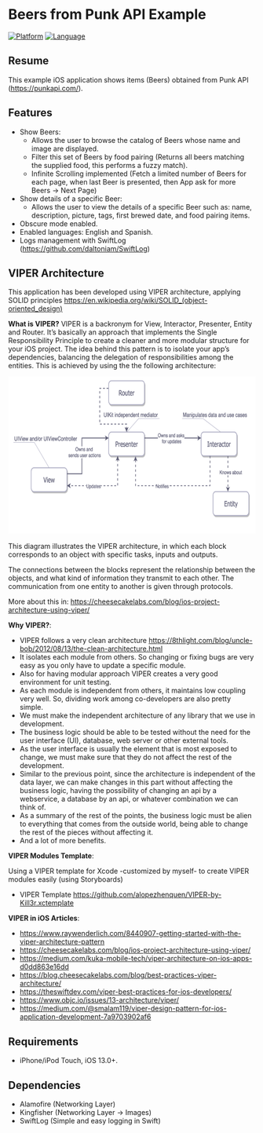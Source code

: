 Beers from Punk API Example
========================

[![Platform](http://img.shields.io/badge/platform-ios-blue.svg?style=flat
)](https://developer.apple.com/iphone/index.action)
[![Language](http://img.shields.io/badge/language-swift-brightgreen.svg?style=flat
)](https://developer.apple.com/swift)

## Resume
This example iOS application shows items (Beers) obtained from Punk API (https://punkapi.com/).

## Features

- Show Beers:
    - Allows the user to browse the catalog of Beers whose name and image are displayed.
    - Filter this set of Beers by food pairing (Returns all beers matching the supplied food, this performs a fuzzy match).
    - Infinite Scrolling implemented (Fetch a limited number of Beers for each page, when last Beer is presented, then App ask for more Beers -> Next Page)
- Show details of a specific Beer:
    - Allows the user to view the details of a specific Beer such as: name, description, picture, tags, first brewed date, and food pairing items.
- Obscure mode enabled.
- Enabled languages: English and Spanish.
- Logs management with SwiftLog (https://github.com/daltoniam/SwiftLog)
 

## VIPER Architecture

This application has been developed using VIPER architecture, applying SOLID principles https://en.wikipedia.org/wiki/SOLID_(object-oriented_design)


**What is VIPER?**
VIPER is a backronym for View, Interactor, Presenter, Entity and Router. It’s basically an approach that implements the Single Responsibility Principle to create a cleaner and more modular structure for your iOS project. The idea behind this pattern is to isolate your app’s dependencies, balancing the delegation of responsibilities among the entities. This is achieved by using the the following architecture:

<img src="VIPER-MODULES.png" height="320" />

This diagram illustrates the VIPER architecture, in which each block corresponds to an object with specific tasks, inputs and outputs.

The connections between the blocks represent the relationship between the objects, and what kind of information they transmit to each other. The communication from one entity to another is given through protocols.

More about this in: https://cheesecakelabs.com/blog/ios-project-architecture-using-viper/

**Why VIPER?**:

- VIPER follows a very clean architecture https://8thlight.com/blog/uncle-bob/2012/08/13/the-clean-architecture.html
- It isolates each module from others. So changing or fixing bugs are very easy as you only have to update a specific module.
- Also for having modular approach VIPER creates a very good environment for unit testing.
- As each module is independent from others, it maintains low coupling very well. So, dividing work among co-developers are also pretty simple.
- We must make the independent architecture of any library that we use in development.
- The business logic should be able to be tested without the need for the user interface (UI), database, web server or other external tools.
- As the user interface is usually the element that is most exposed to change, we must make sure that they do not affect the rest of the development.
- Similar to the previous point, since the architecture is independent of the data layer, we can make changes in this part without affecting the business logic, having the possibility of changing an api by a webservice, a database by an api, or whatever combination we can think of.
- As a summary of the rest of the points, the business logic must be alien to everything that comes from the outside world, being able to change the rest of the pieces without affecting it.
- And a lot of more benefits.

**VIPER Modules Template**:

Using a VIPER template for Xcode -customized by myself- to create VIPER modules easily (using Storyboards)
- VIPER Template https://github.com/alopezhenquen/VIPER-by-Kill3r.xctemplate 

**VIPER in iOS Articles**:

- https://www.raywenderlich.com/8440907-getting-started-with-the-viper-architecture-pattern
- https://cheesecakelabs.com/blog/ios-project-architecture-using-viper/
- https://medium.com/kuka-mobile-tech/viper-architecture-on-ios-apps-d0dd863e16dd
- https://blog.cheesecakelabs.com/blog/best-practices-viper-architecture/
- https://theswiftdev.com/viper-best-practices-for-ios-developers/
- https://www.objc.io/issues/13-architecture/viper/
- https://medium.com/@smalam119/viper-design-pattern-for-ios-application-development-7a9703902af6


## Requirements

- iPhone/iPod Touch, iOS 13.0+.

## Dependencies

- Alamofire (Networking Layer)
- Kingfisher (Networking Layer -> Images)
- SwiftLog (Simple and easy logging in Swift)